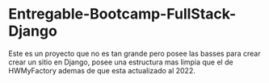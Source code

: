 # Entregable-Bootcamp-FullStack-Django
Este es un proyecto que no es tan grande pero posee las basses para crear crear un sitio en Django, posee una estructura mas limpia que el de HWMyFactory ademas de que esta actualizado al 2022.
